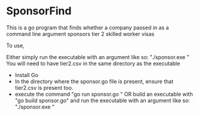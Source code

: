 # SponsorFind
This is a go program that finds whether a company passed in as a command line argument sponsors tier 2 skilled worker visas

To use,

Either simply run the executable with an argument like so: "./sponsor.exe <company name>"
  You will need to have tier2.csv in the same directory as the executable

- Install Go
- In the directory where the sponsor.go file is present, ensure that tier2.csv is present too.
- execute the command "go run sponsor.go <comapny name>" OR build an executable with "go build sponsor.go" and run the executable with an argument like so: "./sponsor.exe <company name>"
  
  

